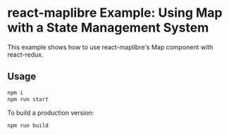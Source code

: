# react-maplibre Example: Using Map with a State Management System

This example shows how to use react-maplibre's Map component with react-redux.

## Usage

```bash
npm i
npm run start
```

To build a production version:

```bash
npm run build
```
